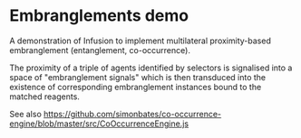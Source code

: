 # Embranglements demo

A demonstration of Infusion to implement multilateral proximity-based embranglement (entanglement, co-occurrence).

The proximity of a triple of agents identified by selectors is signalised into a space of "embranglement signals"
which is then transduced into the existence of corresponding embranglement instances bound to the matched reagents.

See also https://github.com/simonbates/co-occurrence-engine/blob/master/src/CoOccurrenceEngine.js

